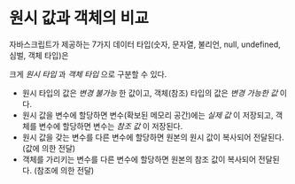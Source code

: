 # 원시 값과 객체의 비교

자바스크립트가 제공하는 7가지 데이터 타입(숫자, 문자열, 불리언, null, undefined, 심벌, 객체 타입)은

크게 _원시 타입_ 과 _객체 타입_ 으로 구분할 수 있다.

- 원시 타입의 값은 _변경 불가능_ 한 값이고, 객체(참조) 타입의 값은 _변경 가능한 값_ 이다.
- 원시 값을 변수에 할당하면 변수(확보된 메모리 공간)에는 _실제 값_ 이 저장되고, 객체를 변수에 할당하면 변수는 _참조 값_ 이 저장된다.
- 원시 값을 갖는 변수를 다른 변수에 할당하면 원본의 원시 값이 복사되어 전달된다. (값에 의한 전달)
- 객체를 가리키는 변수를 다른 변수에 할당하면 원본의 참조 값이 복사되어 전달된다. (참조에 의한 전달)

